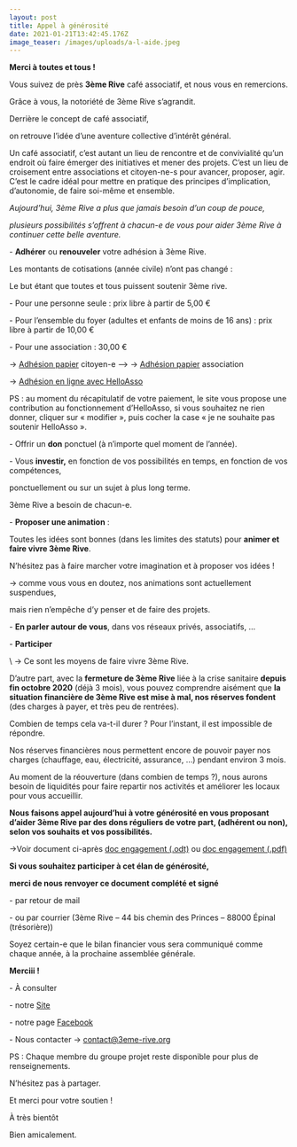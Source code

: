 ```yaml
---
layout: post
title: Appel à générosité
date: 2021-01-21T13:42:45.176Z
image_teaser: /images/uploads/a-l-aide.jpeg
---
```

**Merci à toutes et tous !**

Vous suivez de près **3ème Rive** café associatif, et nous vous en remercions.

Grâce à vous, la notoriété de 3ème Rive s’agrandit.



Derrière le concept de café associatif,

on retrouve l’idée d’une aventure collective d’intérêt général.



Un café associatif, c’est autant un lieu de rencontre et de convivialité qu’un endroit où faire émerger des initiatives et mener des projets. C’est un lieu de croisement entre associations et citoyen-ne-s pour avancer, proposer, agir. C’est le cadre idéal pour mettre en pratique des principes d’implication, d’autonomie, de faire soi-même et ensemble.

*Aujourd’hui, 3ème Rive a plus que jamais besoin d’un coup de pouce,*

*plusieurs possibilités s’offrent à chacun-e de vous pour aider 3ème Rive à continuer cette belle aventure.*



\- **Adhérer** ou **renouveler** votre adhésion à 3ème Rive.

Les montants de cotisations (année civile) n’ont pas changé :

Le but étant que toutes et tous puissent soutenir 3ème rive.

\- Pour une personne seule : prix libre à partir de 5,00 €

\- Pour l’ensemble du foyer (adultes et enfants de moins de 16 ans) : prix libre à partir de 10,00 €

\- Pour une association : 30,00 €

→ [Adhésion papier](https://nuage.epinal-en-transition.fr/index.php/s/DoG3MG1PuVhm6A8) citoyen-e       --> → [Adhésion papier](https://nuage.epinal-en-transition.fr/index.php/s/1AhM8LErnKJp35y) association

→ [Adhésion en ligne avec HelloAsso](https://www.helloasso.com/associations/3eme-rive-cafe-associatif/adhesions/adhesions-cotisations-2021)

PS : au moment du récapitulatif de votre paiement, le site vous propose une contribution au fonctionnement d’HelloAsso, si vous souhaitez ne rien donner, cliquer sur « modifier », puis cocher la case « je ne souhaite pas soutenir HelloAsso ».



\- Offrir un **don** ponctuel (à n’importe quel moment de l’année).



\- Vous **investir,** en fonction de vos possibilités en temps, en fonction de vos compétences,

ponctuellement ou sur un sujet à plus long terme.

3ème Rive a besoin de chacun-e.



\- **Proposer une animation** :

Toutes les idées sont bonnes (dans les limites des statuts) pour **animer et faire vivre 3ème Rive**.

N’hésitez pas à faire marcher votre imagination et à proposer vos idées !

→ comme vous vous en doutez, nos animations sont actuellement suspendues,

mais rien n’empêche d’y penser et de faire des projets.



\- **En parler autour de vous**, dans vos réseaux privés, associatifs, …



\- **Participer**

\    → Ce sont les moyens de faire vivre 3ème Rive.

D’autre part, avec la **fermeture de 3ème Rive** liée à la crise sanitaire **depuis fin octobre 2020** (déjà 3 mois), vous pouvez comprendre aisément que **la situation financière de 3ème Rive est mise à mal, nos réserves fondent** (des charges à payer, et très peu de rentrées).

Combien de temps cela va-t-il durer ? Pour l’instant, il est impossible de répondre.

Nos réserves financières nous permettent encore de pouvoir payer nos charges (chauffage, eau, électricité, assurance, …) pendant environ 3 mois.

Au moment de la réouverture (dans combien de temps ?), nous aurons besoin de liquidités pour faire repartir nos activités et améliorer les locaux pour vous accueillir.

**Nous faisons appel aujourd’hui à votre générosité en vous proposant d’aider 3ème Rive par des dons réguliers de votre part, (adhérent ou non), selon vos souhaits et vos possibilités.**

→Voir document ci-après [doc engagement (.odt)](https://nuage.epinal-en-transition.fr/index.php/s/Fm7qNJhf8qCtf6M) ou [doc engagement (.pdf)](https://nuage.epinal-en-transition.fr/index.php/s/cbKK3Pq2KHRYyUX)

**Si vous souhaitez participer à cet élan de générosité,**

**merci de nous renvoyer ce document complété et signé**

\- par retour de mail

\- ou par courrier (3ème Rive – 44 bis chemin des Princes – 88000 Épinal (trésorière))

Soyez certain-e que le bilan financier vous sera communiqué comme chaque année, à la prochaine assemblée générale.

**Merciii !**



\- À consulter

\- notre [Site](https://www.3eme-rive.org/)

\- notre page [Facebook](https://www.facebook.com/cafeasso)

\- Nous contacter → [contact@3eme-rive.org](mailto:contact@3eme-rive.org)



PS : Chaque membre du groupe projet reste disponible pour plus de renseignements.



N’hésitez pas à partager.

Et merci pour votre soutien !

À très bientôt



Bien amicalement.